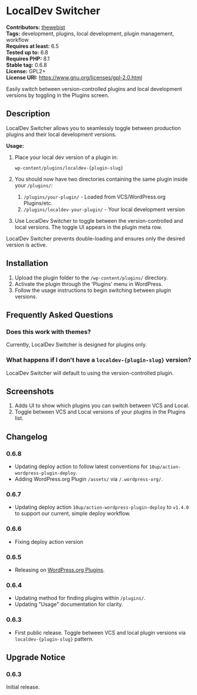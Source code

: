# LocalDev Switcher #
**Contributors:** [thewebist](https://profiles.wordpress.org/thewebist/)  
**Tags:** development, plugins, local development, plugin management, workflow  
**Requires at least:** 6.5  
**Tested up to:** 6.8  
**Requires PHP:** 8.1  
**Stable tag:** 0.6.8  
**License:** GPL2+  
**License URI:** https://www.gnu.org/licenses/gpl-2.0.html  

Easily switch between version-controlled plugins and local development versions by toggling in the Plugins screen.

## Description ##

LocalDev Switcher allows you to seamlessly toggle between production plugins and their local development versions.

**Usage:**

1. Place your local dev version of a plugin in:
   
   `wp-content/plugins/localdev-{plugin-slug}`

2. You should now have two directories containing the same plugin inside your `/plugins/`:
   1. `/plugins/your-plugin/` - Loaded from VCS/WordPress.org Plugins/etc.
   2. `/plugins/localdev-your-plugin/` - Your local development version
3. Use LocalDev Switcher to toggle between the version-controlled and local versions. The toggle UI appears in the plugin meta row.

LocalDev Switcher prevents double-loading and ensures only the desired version is active.

## Installation ##

1. Upload the plugin folder to the `/wp-content/plugins/` directory.
2. Activate the plugin through the 'Plugins' menu in WordPress.
3. Follow the usage instructions to begin switching between plugin versions.

## Frequently Asked Questions ##

### Does this work with themes? ###

Currently, LocalDev Switcher is designed for plugins only.

### What happens if I don't have a `localdev-{plugin-slug}` version? ###

LocalDev Switcher will default to using the version-controlled plugin.

## Screenshots ##

1. Adds UI to show which plugins you can switch between VCS and Local.
2. Toggle between VCS and Local versions of your plugins in the Plugins list.

## Changelog ##

### 0.6.8 ###
* Updating deploy action to follow latest conventions for `10up/action-wordpress-plugin-deploy`.
* Adding WordPress.org Plugin `/assets/` via `/.wordpress-org/`.

### 0.6.7 ###
* Updating deploy action `10up/action-wordpress-plugin-deploy` to `v1.4.0` to support our current, simple deploy workflow.

### 0.6.6 ###
* Fixing deploy action version

### 0.6.5 ###
* Releasing on [WordPress.org Plugins](https://wordpress.org/plugins/localdev-switcher/).

### 0.6.4 ###
* Updating method for finding plugins within `/plugins/`.
* Updating "Usage" documentation for clarity.

### 0.6.3 ###
* First public release. Toggle between VCS and local plugin versions via `localdev-{plugin-slug}` pattern.

## Upgrade Notice ##

### 0.6.3 ###
Initial release.

